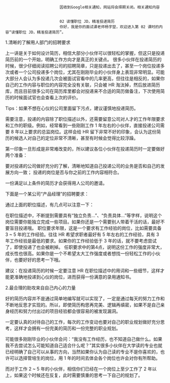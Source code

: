 
                            
                            因收到Google相关通知，网站将会择期关闭。相关通知内容
                            
                            
                            02 读懂职位 JD，精准投递简历
                            你好，我是你的面试课老师杨宇堃，欢迎进入第 02 课时的内容“读懂职位 JD，精准投递简历”。

1.清晰的了解用人部门的招聘要求

上一讲是关于如何设计简历，相信大部分小伙伴可以很轻松的掌握，但这只是投递简历前的一个开始，明确工作方向才是真正的关键点。
很多小伙伴在投递简历的时候，很少仔细阅读招聘公司的招聘简章，只是投递出去了，甚至一个岗位投递多次或者一个公司投递多个岗位，尤其在刚刚毕业的小伙伴身上表现非常明显。可能大部分人会认为多投递几次会被面试官看中的几率更高，但往往是相反的，如果你自己的工作内容与职位的内容完全没有关联，只会被 HR 淘汰掉，然后放进简历库，而且目前很多公司在简历库里都会对投递来不合适的简历做备注，下次使用简历的时候面试官也会查看上次的评价。


Tips：如果不想在心仪的公司里面留下污点，建议谨慎地投递简历。


需要注意，投递的内容除了职位描述以外，还需要留意公司对人才的工作年限要求和工作的职级。例如，经常看到一些刚刚工作 1 年左右的小伙伴，直接投递公司需要 8 年以上要求的总监岗位。这样会给 HR 留下非常不好的印象，会认为这份简历的候选人对自己的定位非常不清晰，甚至有时候会觉得比较浮躁。

第一印象一旦形成是非常难改变的，所以建议各位小伙伴在投递简历时一定要做好两个准备：


要对投递的公司做好充分的了解，清晰地知道自己投递公司的业务是否和自己的发展方向一致；
投递的岗位是否与你之前的工作内容相符合。


一份满足以上条件的简历才会获得用人公司的邀请。

下面是一个某公司“产品经理”的招聘要求：



通过上面的职位描述，有几点可以注意一下：


在职位描述中，不断提到需要具有“独立负责…”、“负责具体…”等字样，说明这个岗位需要你能独立完成一些项目。如果你还是一个需要别人带着干活的话，最好不要盲目投递哦。
职位要求年限，这是一个要求有工作经验的岗位，比如需要具备 3 ~ 5 年的工作经验。往往 HR 希望求职者最好有 5 年左右的工作经验，具有 3 年工作经验是最低的要求。如果你的工作经验低于 3 年的话，就不要考虑尝试了，即使投递了也会被刷掉。
任职要求中的第4点，说明这份工作的强度非常大，成长性也很高。如果你是一个不希望太大工作强度或者想找一份轻松工作的小伙伴，也要好好的思考一下哦。



建议：在投递简历的时候一定要注意 HR 在职位描述中的用词和一些细节，这样才能更准确地投递到心仪的岗位，进而获得一份满意的录用通知书。


2.最合理的助攻来自自己内心的力量

好的简历内容并不是通过简单地编写就可以实现了，一定是通过每天的努力工作和不断地反思才实现的。所以，即使简历构思再完美、逻辑再缜密，如果不是自己亲身经历和努力付出过的项目经验都会很容易的被发现漏洞。

一定要认真的对待自己的工作，每次的工作变动也要对自己的职业规划做好充分思考，这样才会拥有一份完美的简历和一份完整的职业规划。

可能很多刚刚毕业的小伙伴会问：“我没有工作经历，也不知道自己做什么。如果我不去尝试怎么可能知道自己适合什么呢？”其实很多小伙伴在大学读的专业也就已经明确了自己可以从事的方向，当然如果你认为自己读的专业不是你喜欢的，也许可以选择管培生的岗位，用 1 年的时间去体会各个岗位也许会对你有所帮助。

而对于工作 2 ~ 5 年的小伙伴，相信你们已经在一个岗位上至少工作了 2 年以上，如果这个时候还在反复，此时需要慎重的思考一下自己的规划了。

                        
                        
                            